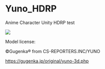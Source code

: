 # Yuno_HDRP
 
 Anime Character Unity HDRP test
 
 ![](https://im.ezgif.com/tmp/ezgif-1-c9e6def6ce2c.gif)
 
 
 
Model license:

©Gugenka® from CS-REPORTERS.INC/YUNO

https://gugenka.jp/original/yuno-3d.php

